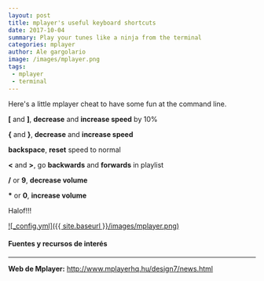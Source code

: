 ```yaml
---
layout: post
title: mplayer's useful keyboard shortcuts 
date: 2017-10-04
summary: Play your tunes like a ninja from the terminal
categories: mplayer
author: Ale gargolario
image: /images/mplayer.png
tags:
 - mplayer
 - terminal
---
```


Here's a little mplayer cheat to have some fun at the command line.  

**[** and **]**, **decrease** and **increase speed** by 10%


**{** and **}**, **decrease** and **increase speed**


**backspace**, **reset** speed to normal


**<** and **>**, go **backwards** and **forwards** in playlist


**/** or **9**, **decrease volume**


**\*** or **0**, **increase volume**

Halof!!!

[![_config.yml]({{ site.baseurl }}/images/mplayer.png)](http://www.mplayerhq.hu/design7/news.html)

#### Fuentes y recursos de interés
*** 

**Web de Mplayer:** <http://www.mplayerhq.hu/design7/news.html>
